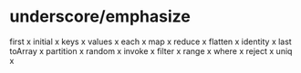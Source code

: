 # underscore/emphasize

first x
initial x
keys x
values x
each x
map x
reduce x
flatten x
identity x
last
toArray x
partition x
random x
invoke x
filter x
range x
where x
reject x
uniq x